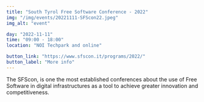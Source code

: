 ```yaml
---
title: "South Tyrol Free Software Conference - 2022"
img: "/img/events/20221111-SFScon22.jpeg"
img_alt: "event"

day: "2022-11-11"
time: "09:00 - 18:00"
location: "NOI Techpark and online"

button_link: "https://www.sfscon.it/programs/2022/"
button_label: "More info"
---
```


The SFScon, is one the most established conferences about the use of Free Software in digital infrastructures as a tool to achieve greater innovation and competitiveness.